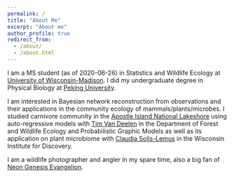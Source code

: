 ```yaml
---
permalink: /
title: "About Me"
excerpt: "About me"
author_profile: true
redirect_from:
  - /about/
  - /about.html
---
```


I am a MS student (as of 2020-06-26) in Statistics and Wildlife Ecology at [University of Wisconsin-Madison](https://www.wisc.edu/). I did my undergraduate degree in Physical Biology at [Peking University](http://english.pku.edu.cn).

I am interested in Bayesian network reconstruction from observations and their applications in the community ecology of mammals/plants/microbes. I studied carnivore community in the [Apostle Island National Lakeshore](https://www.google.com/maps/place/Apostle+Islands/@47.0153533,-90.8540994,11z/data=!3m1!4b1!4m5!3m4!1s0x52a8f887c4797d43:0x8009ed773211222d!8m2!3d47.0027301!4d-90.6908353) using auto-regressive models with [Tim Van Deelen](http://labs.russell.wisc.edu/vandeelen/) in the Department of Forest and Wildlife Ecology and Probabilistic Graphic Models as well as its application on plant microbiome with [Claudia Sol&iacute;s-Lemus](https://crsl4.github.io/) in the Wisconsin Institute for Discovery.

I am a wildlife photographer and angler in my spare time, also a big fan of [Neon Genesis Evangelion](https://en.wikipedia.org/wiki/Neon_Genesis_Evangelion).
